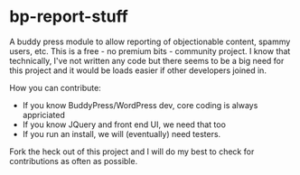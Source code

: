 # bp-report-stuff
A buddy press module to allow reporting of objectionable content, spammy users, etc. This is a free - no premium bits - community project. I know that technically, I've not written any code but there seems to be a big need for this project and it would be loads easier if other developers joined in.

How you can contribute:

* If you know BuddyPress/WordPress dev, core coding is always appriciated
* If you know JQuery and front end UI, we need that too
* If you run an install, we will (eventually) need testers.

Fork the heck out of this project and I will do my best to check for contributions as often as possible.

